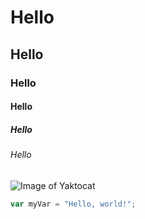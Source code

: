 # Hello
## Hello
### Hello
#### Hello
##### Hello
###### Hello

![Image of Yaktocat](https://octodex.github.com/images/yaktocat.png)


``` javascript
var myVar = "Hello, world!";
```
